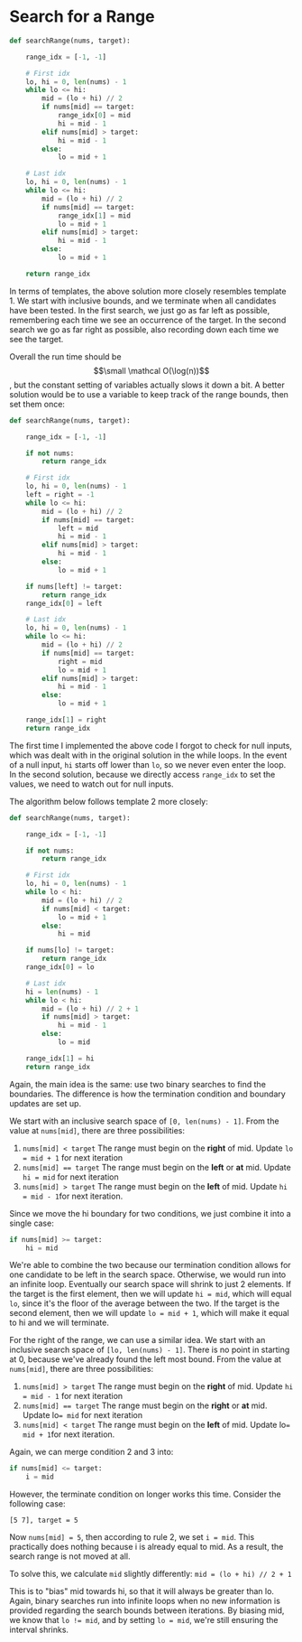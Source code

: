 # Search for a Range

```py
def searchRange(nums, target):

    range_idx = [-1, -1]

    # First idx
    lo, hi = 0, len(nums) - 1
    while lo <= hi:
        mid = (lo + hi) // 2
        if nums[mid] == target:
            range_idx[0] = mid
            hi = mid - 1
        elif nums[mid] > target:
            hi = mid - 1
        else:
            lo = mid + 1

    # Last idx
    lo, hi = 0, len(nums) - 1
    while lo <= hi:
        mid = (lo + hi) // 2
        if nums[mid] == target:
            range_idx[1] = mid
            lo = mid + 1
        elif nums[mid] > target:
            hi = mid - 1
        else:
            lo = mid + 1

    return range_idx
```

In terms of templates, the above solution more closely resembles template 1. We start with inclusive bounds, and we terminate when all candidates have been tested. In the first search, we just go as far left as possible, remembering each time we see an occurrence of the target. In the second search we go as far right as possible, also recording down each time we see the target.

Overall the run time should be $$\small \mathcal O(\log(n))$$, but the constant setting of variables actually slows it down a bit. A better solution would be to use a variable to keep track of the range bounds, then set them once:

```py
def searchRange(nums, target):

    range_idx = [-1, -1]

    if not nums:
        return range_idx

    # First idx
    lo, hi = 0, len(nums) - 1
    left = right = -1
    while lo <= hi:
        mid = (lo + hi) // 2
        if nums[mid] == target:
            left = mid
            hi = mid - 1
        elif nums[mid] > target:
            hi = mid - 1
        else:
            lo = mid + 1

    if nums[left] != target:
        return range_idx
    range_idx[0] = left

    # Last idx
    lo, hi = 0, len(nums) - 1
    while lo <= hi:
        mid = (lo + hi) // 2
        if nums[mid] == target:
            right = mid
            lo = mid + 1
        elif nums[mid] > target:
            hi = mid - 1
        else:
            lo = mid + 1

    range_idx[1] = right
    return range_idx
```

The first time I implemented the above code I forgot to check for null inputs, which was dealt with in the original solution in the while loops. In the event of a null input, `hi` starts off lower than `lo`, so we never even enter the loop. In the second solution, because we directly access `range_idx` to set the values, we need to watch out for null inputs.

The algorithm below follows template 2 more closely:

```py
def searchRange(nums, target):

    range_idx = [-1, -1]

    if not nums:
        return range_idx

    # First idx
    lo, hi = 0, len(nums) - 1
    while lo < hi:
        mid = (lo + hi) // 2
        if nums[mid] < target:
            lo = mid + 1
        else:
            hi = mid

    if nums[lo] != target:
        return range_idx
    range_idx[0] = lo

    # Last idx
    hi = len(nums) - 1
    while lo < hi:
        mid = (lo + hi) // 2 + 1
        if nums[mid] > target:
            hi = mid - 1
        else:
            lo = mid

    range_idx[1] = hi
    return range_idx
```

Again, the main idea is the same: use two binary searches to find the boundaries. The difference is how the termination condition and boundary updates are set up.

We start with an inclusive search space of `[0, len(nums) - 1]`. From the value at `nums[mid]`, there are three possibilities:

1. `nums[mid] < target`    The range must begin on the **right** of mid. Update `lo = mid + 1` for next iteration
2. `nums[mid] == target`    The range must begin on the **left** or **at** mid. Update `hi = mid` for next iteration
3. `nums[mid] > target`    The range must begin on the **left** of mid. Update `hi = mid - 1`for next iteration.

Since we move the hi boundary for two conditions, we just combine it into a single case:

```py
if nums[mid] >= target:
    hi = mid
```

We're able to combine the two because our termination condition allows for one candidate to be left in the search space. Otherwise, we would run into an infinite loop. Eventually our search space will shrink to just 2 elements. If the target is the first element, then we will update `hi = mid`, which will equal `lo`, since it's the floor of the average between the two. If the target is the second element, then we will update `lo = mid + 1`, which will make it equal to hi and we will terminate.

For the right of the range, we can use a similar idea. We start with an inclusive search space of `[lo, len(nums) - 1]`. There is no point in starting at 0, because we've already found the left most bound. From the value at `nums[mid]`, there are three possibilities:

1. `nums[mid] > target`    The range must begin on the **right** of mid. Update `hi = mid - 1` for next iteration
2. `nums[mid] == target`    The range must begin on the **right** or **at** mid. Update lo`= mid` for next iteration
3. `nums[mid] < target`    The range must begin on the **left** of mid. Update lo`= mid + 1`for next iteration.

Again, we can merge condition 2 and 3 into:

```py
if nums[mid] <= target:
    i = mid
```

However, the terminate condition on longer works this time. Consider the following case:

```
[5 7], target = 5
```

Now `nums[mid] = 5`, then according to rule 2, we set `i = mid`. This practically does nothing because i is already equal to mid. As a result, the search range is not moved at all.

To solve this, we calculate `mid` slightly differently: `mid = (lo + hi) // 2 + 1`

This is to "bias" mid towards hi, so that it will always be greater than lo. Again, binary searches run into infinite loops when no new information is provided regarding the search bounds between iterations. By biasing mid, we know that `lo != mid`, and by setting `lo = mid`, we're still ensuring the interval shrinks.

